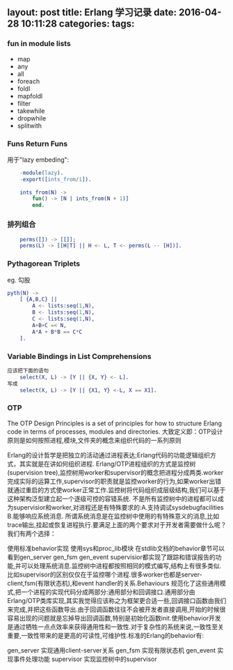 layout: post
title: Erlang 学习记录
date: 2016-04-28 10:11:28
categories:
tags:
---

### fun in module lists

* map
* any
* all
* foreach
* foldl
* mapfoldl
* filter
* takewhile
* dropwhile
* splitwith

### Funs Return Funs

用于"lazy embeding":
```erlang
    -module(lazy).
    -export([ints_from/1]).
    
    ints_from(N) ->
        fun() -> [N | ints_from(N + 1)]
        end.
```

### 排列组合

```erlang
    perms([]) -> [[]];
    perms(L) -> [[H|T] || H <- L, T <- perms(L -- [H])].```

### Pythagorean Triplets

eg. 勾股
```erlang
pyth(N) ->    [ {A,B,C} ||        A <- lists:seq(1,N),        B <- lists:seq(1,N),        C <- lists:seq(1,N),        A+B+C =< N,
        A*A + B*B == C*C    ].  
```

### Variable Bindings in List Comprehensions
```erlang
应该把下面的语句
    select(X, L) -> [Y || {X, Y} <- L]. 
写成
    select(X, L) -> [Y || {X1, Y} <-L, X == X1].
```

### OTP
The OTP Design Principles is a set of principles for how to structure Erlang code in terms of processes, modules and directories.
大致定义即：OTP设计原则是如何按照进程,模块,文件夹的概念来组织代码的一系列原则


Erlang的设计哲学是把独立的活动通过进程表达;Erlang代码的功能逻辑组织方式，其实就是在讲如何组织进程.
 Erlang/OTP进程组织的方式是监控树(supervision tree),监控树用worker和supervisor的概念把进程分成两类.worker完成实际的运算工作,supervisor的职责就是监控worker的行为,如果worker出错就通过重启的方式使worker正常工作.监控树将代码组织成层级结构,我们可以基于这种架构泛型建立起一个逐级可控的容错系统.
 不是所有监控树中的进程都可以成为supervisior和worker,对进程还是有特殊要求的:A.支持调试sysdebugfacilities B.能够响应系统消息. 所谓系统消息是在监控树中使用的有特殊意义的消息,比如trace输出,挂起或恢复进程执行.要满足上面的两个要求对于开发者需要做什么呢？我们有两个选择：

使用标准behavior实现
使用sys和proc_lib模块
    在stdlib文档的behavior章节可以看到gen_server gen_fsm gen_event supervisior都实现了跟踪和错误报告的功能,并可以处理系统消息.监控树中进程都按照相同的模式编写,结构上有很多类似.比如supervisor的区别仅仅在于监控哪个进程.很多worker也都是server-client,fsm(有限状态机),和event handler的关系.Behaviours 规范化了这些通用模式,把一个进程的实现代码分成两部分:通用部分和回调接口.通用部分由Erlang/OTP类库实现,其实我觉得应该称之为框架更合适一些,回调接口函数由我们来完成,并把这些函数导出.由于回调函数往往不会被开发者直接调用,开始的时候很容易出现的问题就是忘掉导出回调函数,特别是初始化函数init.使用behavior开发是通过牺牲一点点效率来获得通用性和一致性.对于复杂性的系统来说,一致性至关重要,一致性带来的是更高的可读性,可维护性.标准的Erlang的behavior有:

gen_server 实现通用client-server关系
gen_fsm        实现有限状态机
gen_event    实现事件处理功能
supervisor  实现监控树中的supervisor



